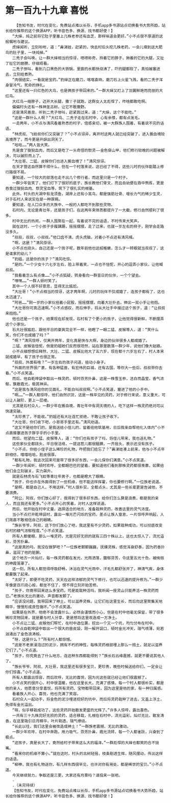 # 第一百九十九章 喜悦
        【告知书友，时代在变化，免费站点难以长存，手机app多书源站点切换看书大势所趋，站长给你推荐的这个换源APP，听书音色多、换源、找书都好使！】
       “大婶，炖之前将它肚子里塞上几株老参还有血芝，那样味道会更好。”小不点很不厚道的这般嘱咐与建议。
       虎婶闻听，立刻吩咐，道：“鼻涕娃，赶紧的，快去村后头挖几株老药，一会儿填到这大肥鸟的肚子里，一块炖掉。”
       二秃子会叫唤，让一群大婶相当的惊讶，啧啧称奇，拎着它的脖子，揪着的它的大腿，又扯了扯它的翅膀，仔细观看。
       二秃子惨叫，看到几口黑色的大铁锅，里面的水都快烧沸了，吓的腿都软了，真怕被塞进去，立刻给煮熟。
       “肉很结实，一看就是宝药。”豹婶正在磨刀，喀喀直响，磨刀石上火星飞溅，看的二秃子浑身冒冷气，死命的挣扎。
       “这里还有一只红色的大鸟，也是俩孩子带回来的。”一群大婶又盯上了羽翼鲜艳而亮丽的大红鸟。
       大红鸟一缩脖子，迈开大长腿，撒丫子就跑，这群女人太彪悍了，咋啥都敢吃啊。
       偏偏村头还有一株神圣古树，让它不敢撒野。
       还是清风善良，听到二秃子惨叫，赶紧跑过来，道：“大婶，这个不能吃。”
       “这是一群什么人啊？”大红鸟、二秃子走在石村中，心有余悸，都有点发毛。
       一走两年，小不点与清风看着熟悉的村子，倍感亲切，被一大群族人围着，有着说不完的话语。
       “林虎叔、飞蛟叔你们又突破了？”小不点讶异，离开时这两人就已经突破了，进入搬血境较高境界了，而今更是开辟出洞天了。
       “哈哈……”两人皆大笑。
       先是食了狻猊血肉，而后又是吃了一头奇怪的祭灵——金色穿山甲，他们修行较晚的问题被解决，可以破阶而上了。
       “大壮哥、二猛、皮猴你们也进入搬血境了！”清风惊讶。
       在天才营这自然算不得什么，但在一个村落来说，这已经了不得，这些儿时的伙伴能踏上修行路很不易。
       要知道，一个较大的部落也走不出几个修行者，而这里只是一个村子。
       一群少年皆笑了，他们打下了很好的底子，族长教他们骨文，而且自幼便在鼎中熬炼，更是吞食过狻猊血肉、祭灵宝血等，筑下了很扎实的根基。
       此外，村头的大湖中有龙须鱼，湖岸上还有小鸾鸟，都是强筋壮骨、增长力气的稀少生灵，对于石村人来说实在是一种厚赐。
       要知道，在人口众多的大族中，一般的人都吃不到那些灵物。
       石村内，无论是青壮年，还是孩子们，在这两年来体质都提升了一大截，修行自然顺利了很多。
       村中无比的热闹，一群人围聚在一起，有着说不完的话语，不时传来大笑声。
       就在这时，一个小孩子步履蹒跚，摇摇摆摆，走了过来，也就一岁左右的样子，刚学会走路没多久。
       “叔叔，叔叔，小叔叔。”他口齿不清，虎头虎脑，对着小不点还有清风喊。
       “啊，这是？”清风惊讶。
       小不点也挠头，自己还是一个孩子呢，数年前他也这般稚嫩，怎么才一转眼就当叔叔了，这是谁家的幼儿？
       “豹姐，这是你的孩子？”清风吃惊。
       “是的。”一个少女十六七岁左右，脸上带着笑，一点也不忸怩，开心的逗弄小家伙，让他喊叔叔。
       “我看着怎么有点像……”小不点狐疑，转身看向一群昔日的伙伴，一个个望去。
       “嘿嘿……”一群人顿时笑了。
       其中一个人很不好意思，显得无比尴尬。
       “大壮哥！”小不点相当的惊讶，这才两年啊，儿时的玩伴不仅成婚了，连孩子都有了，这也太迅速了。
       “阿爸……”刚一岁的小家伙扭着小屁股，摇摇摆摆，向着大壮扑去，伸出一双小手让他抱。
       “大壮哥你可真迅速啊。”小不点感叹，而后伸手，将从大壮手中接过这个孩子，道：“让叔叔来抱抱。”
       他也还是一个孩子，结果现在却发现，石村有了个更小的孩子，让他觉得很新鲜，不断摆弄这个小家伙。
       石大壮很尴尬，跟他平日的豪爽完全不一样，他瞪了一眼二猛、皮猴等人，道：“笑什么笑，你们不也成婚了吗？”
       “啊？”清风惊呼，仅离开两年，变化真是快与大啊，身边的伙伴很多人都成婚了。
       二猛、皮猴皆忸怩，倒是豹姐她们反而很坦然，站在那里数落一群少年，说他们像大姑娘。
       小不点细想想后释然，大壮、二猛、皮猴比他大了五六岁，现在都十六岁左右了，村人本来就成婚早，有了孩子也很正常。
       “叔叔，外面有啥？”一岁左右的孩子问道，扭动小身子。
       “外面的世界很广袤，有各种猛兽，有宏伟的巨城，还有古国，等你大一些后，叔叔带你去看。”小不点笑道。
       而后，他自乾坤袋中取出一株灵药，顿时芬芳扑鼻，这是一株雪玉参，洁白而晶莹，香气浓郁，飘散霞光，极其神异。
       “这是我与清风给你的见面礼，不能白叫叔叔啊。”小不点笑道，塞进了他的小手中。
       “啊……”一群人都惊呼，他们自然识货，这是一株罕见的灵药，对于修行来说，意义重大，可以让人破阶，更上一层楼。
       尤其是石村众人，一群少年在搬血境，青壮年中有洞天境的人，吃下这样一株灵药绝对可以快速突破。
       “太珍贵了，不能收。”豹姐还有大壮连忙拒绝，不敢让孩子收下。
       “大壮哥，你们收下吧，小哥哥手里还有。”清风劝道。
       “这又不是给你们的，是我送给小侄儿的，留着给他筑基用，日后我亲自帮他化入体内”小不点直接塞进孩子胖乎乎的小手里。
       而后，他望向二猛、皮猴等人，道：“你们也有孩子了吗，将侄儿带来，我也送礼物。”
       这些家伙全都挠头，平日很活络，一提这茬儿都很腼腆，一齐摇头，表示还没有孩子。
       “小不点，你给小侄子这么稀珍的礼物，咋把我们给忘了？”鼻涕娃凑上前来，他与小不点年龄相仿，嘻嘻哈哈，脸皮很厚。
       “都有礼物，我这次回来可是带了很多好东西，一会儿保你们满意。”小不点笑道。
       一群少年闻听，顿时欢呼，全都眼巴巴的望着，要知道他们看到那株灵药都很羡慕，如果给他们会立刻破关，实力飙升。
       就是石林虎与石飞蛟等青壮年男子，也都是瞪大了眼睛。
       “孩子，你也许在外面得到了一些机缘，但不能这样挥霍，你也要修行啊。”一位族老说道。
       “是啊，都是自己人，不用这样。”村人很朴实，全都点头，尤其是一些长辈更是告诫他，不要浪费。
       “阿公，阿叔，你们放心好了，我得到了很多好东西，给你们怎么算是浪费，都是我的亲人，而且我还有更多。”小不点开心的笑着，对村人这样说道。
       而后，他开始在村中丈量，选择适合的地方，准备栽种灵药，改善这里的灵气浓度。
       当小不点打开乾坤袋时，露出一堆光芒闪烁的宝药，差点让族人窒息，一片惊呼声响起，人们简直不敢相信自己的眼睛。
       “族长爷爷，阿叔，这下你们放心了吧，我这里有不少灵药，如果栽种成功，可以彻底改变石村的精气浓郁程度。”小不点笑道。
       所有人都傻眼，那么一堆灵药，光是完好无损的就有三四十株以上，这也太惊人了，流光溢彩，芬芳扑鼻。
       “这是真的吗，我没在做梦吧？”一位族老颤颤巍巍，抚摸灵株，感觉浑身舒泰，因为药香扑鼻，滋润了他的脏腑。
       这个地方一片灿烂，每一株灵药都在发光，光雨洒落，馥郁芬芳，令这里五光十色，被绚丽的神霞笼罩了。
       这一刻，所有人都觉得呼吸舒畅，沐浴在灵气光雨中，汗毛孔都舒张开了，神清气爽，身体都要飘了起来。
       “太好了，即便不吃灵药，天天在这样浓郁的灵气下修行，也可以迅速的提升修为。”一群少年像是百爪挠心般，都坐不住了，恨不得立刻开始苦修。
       “孩子，你竟带回来这么多宝药，可是能栽种活吗，我听闻一座灵山只能养活一株灵药而已。”老族长无比的激动，声音都发颤了。
       “应该没问题，我带回来了神土，可以滋养灵株，让它们在这里生长，而后向这里聚集天地精华，慢慢形成良性循环。”小不点笑道。
       如果是在外界，他绝不会泄露什么，必然会谨慎而小心，但是在村中他毫无保留，带了很多稀珍灵物回来，就是要与村人分享，更是想将这里改造成一方净土。
       小不点让二猛、皮猴他们帮忙，在村中选位置，挖出一个又一个坑，均匀分布在村中。
       小不点自乾坤袋中取出一个很大的兽皮袋，刚一解开袋口，顿时金光冲天，瑞气喷薄，宛若汹涌出了金色浪涛般。
       “呀，这是什么？”所有村人都惊憾。
       “这是不老泉浸泡过的泥沙，拥有不朽的神性，每株灵药根部埋上那么一掊土，就足以滋养它们了。”小不点道。
       “孩子，你究竟去了什么地方，连这种东西都能得到？”族长石云峰震撼，就更不要说其他人了。
       “族长爷爷、阿叔、大壮哥，我这里还有很多宝贝，更珍贵，晚些时候送给你们，一定会让你们惊喜。”小不点道。
       所有人都露出惊容，而后欢呼，无比的喜悦，因为光这些就已经让他们很震撼了。
       小不点笑的很开心，村中很温暖，他在这里长大，充满了感情，每一个村人都很朴实，都是他的亲人，他愿意分享喜悦，将所有灵药、宝物都带回来，因为这里是他的家，有一种归属感。
       看着族人开心、喜悦，他也充满了笑容。
       石村众人一起动手，将金色的泥沙埋进挖好的坑中，而后将灵药栽种了进去，又盖上浮土，免得有金光溢出。
       “呀，似乎移栽成功了，这些灵药开始散发更盛的光辉了。”许多人惊呼，露出喜色。
       一共有三十九株完好无损的灵药，适合移栽，扎根在石村中，流光溢彩，灿烂无比，散发清香，在这里吸引日月精华，叶片剔透，瑞气缭绕。
       “长此以往，我们这里会被改造成神土！”一群族老震撼，无比的激动。
       一群少年欢呼，在村中奔跑，用力吸气，芬芳扑鼻，霞光流转，每一个人都雀跃，兴奋到了极点。
       “这孩子，真是长大了，竟然给村子带来这么大的福泽。”一群彪悍的大婶也都笑的合不拢嘴。
       “看来你的机缘不算小。”就在这时，村头的古树轻摇，枝条剔透生辉，随风摆动，传出这样的话语。
       “柳神，我也有礼物送你，有几样东西很罕见，也许对你有用处，都是稀世的宝贝。”小不点道。
       今天继续努力，争取还是三更，大家还有月票吗？请投来一张吧。
       .
       .（未完待续）
       【告知书友，时代在变化，免费站点难以长存，手机app多书源站点切换看书大势所趋，站长给你推荐的这个换源APP，听书音色多、换源、找书都好使！】